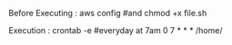 Before Executing :
aws config 
#and 
chmod +x file.sh

Execution :
crontab -e
#everyday at 7am
0 7 * * * /home/
